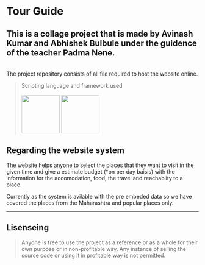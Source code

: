 # Tour Guide 
This is a collage project that is made by Avinash Kumar and Abhishek Bulbule under the guidence of the teacher Padma Nene.
---
<br>
The project repository consists of all file required to host the website online.

>Scripting language and framework used<br><br>
> <img src="https://www.flaticon.com/svg/vstatic/svg/2306/2306098.svg?token=exp=1613665718~hmac=714f713daec9a2af7e5f883b9ea4f7c7" width = "100px">
><img src="https://www.flaticon.com/svg/vstatic/svg/2306/2306041.svg?token=exp=1613666034~hmac=dd41bff6e42cb45a330e16e2c401f8e8" width = "100px">

## Regarding the website system 
The website helps anyone to select the places that they want to visit in the given time and give a estimate budget (*on per day baisis) with the information for the accomodation, food, the travel and reachablity to a place.

Currently as the system is avilable with the pre embeded data so we have covered the places from the Maharashtra and popular places only.

___

## Lisenseing
>Anyone is free to use the project as a reference or as a whole for their own purpose or in non-profitable way. Any instance of selling the source code or using it in profitable way is not permitted.